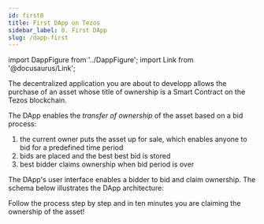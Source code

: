 ```yaml
---
id: first0
title: First DApp on Tezos
sidebar_label: 0. First DApp
slug: /dapp-first
---
```

import DappFigure from '../DappFigure';
import Link from '@docusaurus/Link';

The decentralized application you are about to developp allows the purchase of an asset whose title of ownership is a <Link to='/docs/dapp-tools/tezos#smart-contract'>Smart Contract</Link> on the Tezos blockchain.

The DApp enables the *transfer of ownership* of the asset based on a bid process:
1. the current owner puts the asset up for sale, which enables anyone to bid for a predefined time period
2. bids are placed and the best best bid is stored
3. best bidder claims ownership when bid period is over

The DApp's user interface enables a bidder to bid and claim ownership. The schema below illustrates the DApp architecture:

<DappFigure img="ownership.svg" width='50%'/>

Follow the process step by step and in ten minutes you are claiming the ownership of the asset!